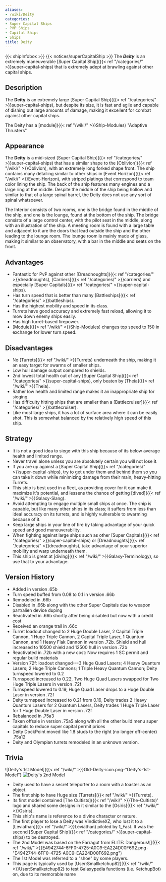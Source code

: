 ```yaml
---
aliases:
- /wiki/Deity
categories:
- Super Capital Ships
- PVP Ships
- Capital Ships
- Ships
title: Deity
---
```


{{< shipInfobox >}} {{< notices/superCapitalShip >}} The **_Deity_** is an extremely maneuverable [Super Capital Ship]({{< ref "/categories/" >}}super-capital-ships) that is extremely adept at brawling against other capital ships.

## Description

The **Deity** is an extremely large [Super Capital Ship]({{< ref "/categories/" >}}super-capital-ships), but despite its size, it is fast and agile and capable of dishing out large amounts of damage, making it excellent for combat against other capital ships.

The Deity has a [module]({{< ref "/wiki/" >}}Ship-Modules) "Adaptive Thrusters"

## Appearance

The **Deity** is a mid-sized [Super Capital Ship]({{< ref "/categories/" >}}super-capital-ships) that has a similar shape to the [Oblivion]({{< ref "/wiki/" >}}Oblivion), with an extremely long forked shape front. The ship contains many detailing similar to other ships in [Event Horizon]({{< ref "/wiki/" >}}Event-Horizon), with striped platings that correspond to team color lining the ship. The back of the ship features many engines and a large ring at the middle. Despite the middle of the ship being hollow and similar to that of a large spinal barrel, the Deity does not use any sort of spinal whatsoever.

The Interior consists of two rooms, one is the bridge found in the middle of the ship, and one is the lounge, found at the bottom of the ship. The bridge consists of a large control center, with the pilot seat in the middle, along with an illustration of the ship. A meeting room is found with a large table and adjacent to it are the doors that lead outside the ship and the other leading to the lounge room. The lounge room is mainly made of glass, making it similar to an observatory, with a bar in the middle and seats on the front.

## Advantages

- Fantastic for PvP against other [Dreadnoughts]({{< ref "/categories/" >}}dreadnoughts), [Carriers]({{< ref "/categories/" >}}carriers) and especially [Super Capitals]({{< ref "/categories/" >}}super-capital-ships).
- Has turn speed that is better than many [Battleships]({{< ref "/categories/" >}}battleships).
- Has the highest mobility and speed in its class.
- Turrets have good accuracy and extremely fast reload, allowing it to mow down enemy ships easily.
- Has high turret-based firepower.
- [Module]({{< ref "/wiki/" >}}Ship-Modules) changes top speed to 150 in exchange for lower turn speed.

## Disadvantages

- No [Turrets]({{< ref "/wiki/" >}}Turrets) underneath the ship, making it an easy target for swarms of smaller ships.
- Low hull damage output compared to shields.
- 2nd lowest total health out of any [Super Capital Ship]({{< ref "/categories/" >}}super-capital-ships), only beaten by [Theia]({{< ref "/wiki/" >}}Theia).
- Rather low health and limited range makes it an inappropriate ship for sieging.
- Has difficulty hitting ships that are smaller than a [Battlecruiser]({{< ref "/categories/" >}}battlecruiser).
- Like most large ships, it has a lot of surface area where it can be easily shot. This is somewhat balanced by the relatively high speed of this ship.

## Strategy

- It is not a good idea to siege with this ship because of its below average health and limited range.
- Never travel alone unless you are absolutely certain you will not lose it.
- If you are up against a [Super Capital Ship]({{< ref "/categories/" >}}super-capital-ships), try to get under them and behind them so you can take it down while minimizing damage from their main, heavy-hitting Turrets.
- This ship is best used in a fleet, as providing cover for it can make it maximize it's potential, and lessens the chance of getting [dived]({{< ref "/wiki/" >}}Galaxy-Slang).
- Avoid attempting to engage multiple small ships at once. The ship is capable, but like many other ships in its class; it suffers from less than ideal accuracy on its turrets, and is highly vulnerable to swarming because of it.
- Keep large ships in your line of fire by taking advantage of your quick speed and good maneuverability.
- When fighting against large ships such as other [Super Capitals]({{< ref "/categories/" >}}super-capital-ships) or [Dreadnoughts]({{< ref "/categories/" >}}dreadnoughts), take advantage of your superior mobility and warp underneath them.
- This ship is great at [diving]({{< ref "/wiki/" >}}Galaxy-Terminology), so use that to your advantage.

## Version History 

- Added in version .65b
- Turn speed buffed from 0.08 to 0.1 in version .66b
- Remodeled in .66b
- Disabled in .66b along with the other Super Capitals due to weapon part/alien device duping
- Reactivated in .66b shortly after being disabled but now with a credit cost
- Received an orange trail in .66c
- Turret loadout changed to 2 Huge Double Laser, 2 Capital Triple Cannon, 1 Huge Triple Cannon, 2 Capital Triple Laser, 1 Quantum Cannon, and 1 Heavy Flak Cannon in version .72b. Shield and hull increased to 10500 shield and 12500 hull in version .72b
- Reactivated in .72b with a new cost: Now requires 1 SC permit and regular build materials
- Version 72f: loadout changed---3 Huge Quad Lasers; 4 Heavy Quantum Lasers; 2 Huge Triple Cannons; 1 Triple Heavy Quantum Cannon; Deity turnspeed lowered to 0.2
- Turnspeed increased to 0.22, Two Huge Quad Lasers swapped for Two Huge Triple Lasers in version .72f
- Turnspeed lowered to 0.19, Huge Quad Laser drops to a Huge Double Laser in version .72f
- Deity turnspeed increased to 0.21 from 0.19, Deity trades 2 Heavy Quantum Lasers for 2 Quantum Lasers, Deity trades 1 Huge Triple Laser for 1 Huge Double Laser in version .72f
- Rebalanced in .75a3
- Taken offsale in version .75a5 along with all the other build menu super capitals to reduce super capital permit prices
- Deity DockPoint moved like 1.8 studs to the right (no longer off-center) .75a12
- Deity and Olympian turrets remodeled in an unknown version.

## Trivia

![Deity's 1st Model]({{< ref "/wiki/" >}}Old-Deity-icon.png-"Deity's-1st-Model") ![Deity's
2nd Model](Deityold-icon.png "Deity's 2nd Model")

- Deity used to have a secret teleporter to a room with a toaster as an object.
- The first ship to have Huge size [Turrets]({{< ref "/wiki/" >}}Turrets).
- Its first model contained [The Cultists]({{< ref "/wiki/" >}}The-Cultists)' logo and shared some designs in it similar to the [Osiris]({{< ref "/wiki/" >}}Osiris).
- This ship's name is reference to a divine character or nature.
- The first player to lose a Deity was VindictiveXZ, who lost it to a [Leviathan]({{< ref "/wiki/" >}}Leviathan) piloted by 1_Fast. It was the second [Super Capital Ship]({{< ref "/categories/" >}}super-capital-ships) to be destroyed.
- The 2nd Model was based on the Farragut from ELITE: Dangerous![]({{< ref "/wiki/" >}}E4942744-6FF0-4725-A0C9-EA224D00F692.png-"E4942744-6FF0-4725-A0C9-EA224D00F692.png")
- The 1st Model was referred to a "shoe" by some players.
- This page is typically used by [User:Smallketchup82]({{< ref "/wiki/" >}}User:Smallketchup82) to test Galaxypedia functions (i.e. KetchupBot) on, due to its memorable name